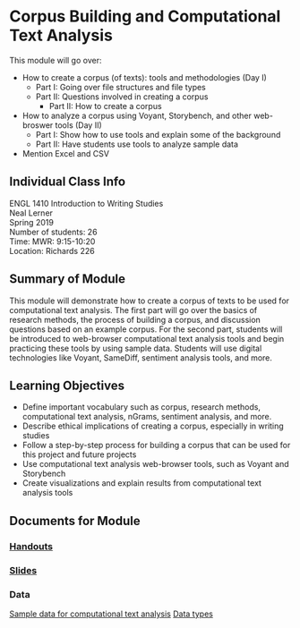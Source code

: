 # Corpus Building and Computational Text Analysis
This module will go over: 
- How to create a corpus (of texts): tools and methodologies (Day I)
	- Part I: Going over file structures and file types
  - Part II: Questions involved in creating a corpus 
	- Part II: How to create a corpus
- How to analyze a corpus using Voyant, Storybench, and other web-broswer tools (Day II)
	- Part I: Show how to use tools and explain some of the background
	- Part II: Have students use tools to analyze sample data
 - Mention Excel and CSV

## Individual Class Info
ENGL 1410 Introduction to Writing Studies
<br>
Neal Lerner
<br>
Spring 2019<br>
Number of students: 26<br>
Time: MWR: 9:15-10:20<br>
Location: Richards 226<br>

## Summary of Module
This module will demonstrate how to create a corpus of texts to be used for computational text analysis. The first part will go over the basics of research methods, the process of building a corpus, and discussion questions based on an example corpus. For the second part, students will be introduced to web-browser computational text analysis tools and begin practicing these tools by using sample data. Students will use digital technologies like Voyant, SameDiff, sentiment analysis tools, and more. 

## Learning Objectives
- Define important vocabulary such as corpus, research methods, computational text analysis, nGrams, sentiment analysis, and more.
- Describe ethical implications of creating a corpus, especially in writing studies
- Follow a step-by-step process for building a corpus that can be used for this project and future projects
- Use computational text analysis web-browser tools, such as Voyant and Storybench
- Create visualizations and explain results from computational text analysis tools

## Documents for Module

### [Handouts](https://github.com/NULabNortheastern/digitalassignmentshowcase/blob/master/text_analysis/intro_writing_studies-spring2019-lerner/handout.pdf)

### [Slides](https://github.com/NULabNortheastern/digitalassignmentshowcase/blob/master/text_analysis/intro_writing_studies-spring2019-lerner/presentation.pdf)

### Data
[Sample data for computational text analysis](https://github.com/NULabNortheastern/digitalassignmentshowcase/tree/master/text_analysis/intro_writing_studies-spring2019-lerner/data)
[Data types](https://github.com/NULabNortheastern/digitalassignmentshowcase/tree/master/text_analysis/intro_writing_studies-spring2019-lerner/sample_data_types)
